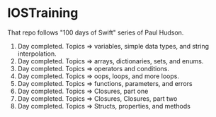 # IOSTraining
That repo follows "100 days of Swift" series of Paul Hudson.
1. Day completed. Topics => variables, simple data types, and string interpolation.
2. Day completed. Topics => arrays, dictionaries, sets, and enums.
3. Day completed. Topics => operators and conditions.
4. Day completed. Topics => oops, loops, and more loops.
5. Day completed. Topics => functions, parameters, and errors
6. Day completed. Topics => Closures, part one
7. Day completed. Topics => Closures, Closures, part two
8. Day completed. Topics => Structs, properties, and methods
